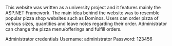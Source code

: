This website was written as a university project and it features mainly the ASP.NET Framework. The main idea behind the website was to resemble popular pizza shop websites such as Dominos. Users can order pizza of various sizes, quantities and leave notes regarding their order. Administrator can change the pizza menu/offerings and fulfill orders.

Administrator credentials 
Username: administrator
Password: 123456
